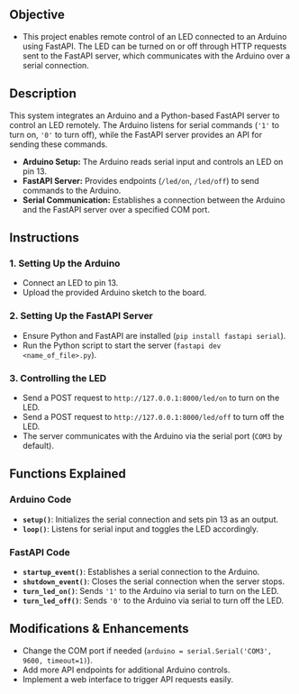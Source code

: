 ## Objective
- This project enables remote control of an LED connected to an Arduino using FastAPI. The LED can be turned on or off through HTTP requests sent to the FastAPI server, which communicates with the Arduino over a serial connection.

## Description
This system integrates an Arduino and a Python-based FastAPI server to control an LED remotely. The Arduino listens for serial commands (`'1'` to turn on, `'0'` to turn off), while the FastAPI server provides an API for sending these commands.

- **Arduino Setup:** The Arduino reads serial input and controls an LED on pin 13.
- **FastAPI Server:** Provides endpoints (`/led/on`, `/led/off`) to send commands to the Arduino.
- **Serial Communication:** Establishes a connection between the Arduino and the FastAPI server over a specified COM port.

## Instructions

### 1. Setting Up the Arduino
- Connect an LED to pin 13.
- Upload the provided Arduino sketch to the board.

### 2. Setting Up the FastAPI Server
- Ensure Python and FastAPI are installed (`pip install fastapi serial`).
- Run the Python script to start the server (`fastapi dev <name_of_file>.py`).

### 3. Controlling the LED
- Send a POST request to `http://127.0.0.1:8000/led/on` to turn on the LED.
- Send a POST request to `http://127.0.0.1:8000/led/off` to turn off the LED.
- The server communicates with the Arduino via the serial port (`COM3` by default).

## Functions Explained

### Arduino Code
- **`setup()`**: Initializes the serial connection and sets pin 13 as an output.
- **`loop()`**: Listens for serial input and toggles the LED accordingly.

### FastAPI Code
- **`startup_event()`**: Establishes a serial connection to the Arduino.
- **`shutdown_event()`**: Closes the serial connection when the server stops.
- **`turn_led_on()`**: Sends `'1'` to the Arduino via serial to turn on the LED.
- **`turn_led_off()`**: Sends `'0'` to the Arduino via serial to turn off the LED.

## Modifications & Enhancements
- Change the COM port if needed (`arduino = serial.Serial('COM3', 9600, timeout=1)`).
- Add more API endpoints for additional Arduino controls.
- Implement a web interface to trigger API requests easily.
